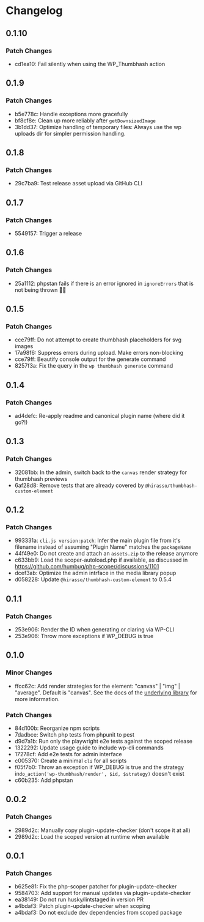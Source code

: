 # Changelog

## 0.1.10

### Patch Changes

- cd1ea10: Fail silently when using the WP_Thumbhash action

## 0.1.9

### Patch Changes

- b5e778c: Handle exceptions more gracefully
- bf8cf8e: Clean up more reliably after `getDownsizedImage`
- 3b1dd37: Optimize handling of temporary files: Always use the wp uploads dir for simpler permission handling.

## 0.1.8

### Patch Changes

- 29c7ba9: Test release asset upload via GitHub CLI

## 0.1.7

### Patch Changes

- 5549157: Trigger a release

## 0.1.6

### Patch Changes

- 25a1112: phpstan fails if there is an error ignored in `ignoreErrors` that is not being thrown 🤦‍😆

## 0.1.5

### Patch Changes

- cce79ff: Do not attempt to create thumbhash placeholders for svg images
- 17a98f6: Suppress errors during upload. Make errors non-blocking
- cce79ff: Beautify console output for the generate command
- 8257f3a: Fix the query in the `wp thumbhash generate` command

## 0.1.4

### Patch Changes

- ad4defc: Re-apply readme and canonical plugin name (where did it go?!)

## 0.1.3

### Patch Changes

- 32081bb: In the admin, switch back to the `canvas` render strategy for thumbhash previews
- 6af28d8: Remove tests that are already covered by `@hirasso/thumbhash-custom-element`

## 0.1.2

### Patch Changes

- 993331a: `cli.js version:patch`: Infer the main plugin file from it's filename instead of assuming "Plugin Name" matches the `packageName`
- 44f49e0: Do not create and attach an `assets.zip` to the release anymore
- c633bb9: Load the scoper-autoload.php if available, as discussed in https://github.com/humbug/php-scoper/discussions/1101
- dcef3ab: Optimize the admin intrface in the media library popup
- d058228: Update `@hirasso/thumbhash-custom-element` to 0.5.4

## 0.1.1

### Patch Changes

- 253e906: Render the ID when generating or claring via WP-CLI
- 253e906: Throw more exceptions if WP_DEBUG is true

## 0.1.0

### Minor Changes

- ffcc62c: Add render strategies for the <thumb-hash> element: "canvas" | "img" | "average". Default is "canvas". See the docs of the [underlying library](https://github.com/hirasso/thumbhash-custom-element?tab=readme-ov-file#strategies) for more information.

### Patch Changes

- 84d100b: Reorganize npm scripts
- 7dadbce: Switch php tests from phpunit to pest
- d9d7a1b: Run only the playwright e2e tests against the scoped release
- 1322292: Update usage guide to include wp-cli commands
- 17278cf: Add e2e tests for admin interface
- c005370: Create a minimal `cli` for all scripts
- f05f7b0: Throw an exception if WP_DEBUG is true and the strategy in`do_action('wp-thumbhash/render', $id, $strategy)` doesn't exist
- c60b235: Add phpstan

## 0.0.2

### Patch Changes

- 2989d2c: Manually copy plugin-update-checker (don't scope it at all)
- 2989d2c: Load the scoped version at runtime when available

## 0.0.1

### Patch Changes

- b625e81: Fix the php-scoper patcher for plugin-update-checker
- 9584703: Add support for manual updates via plugin-update-checker
- ea38149: Do not run husky/lintstaged in version PR
- a4bdaf3: Patch plugin-update-checker when scoping
- a4bdaf3: Do not exclude dev dependencies from scoped package
